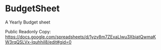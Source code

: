 # BudgetSheet
A Yearly Budget sheet

Public Readonly Copy:
https://docs.google.com/spreadsheets/d/1yzv8m7ZExaLlwu3XbiatQwmaKW3rqQSLVx-lquhhiI8/edit#gid=0
